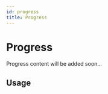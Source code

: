 ```yaml
---
id: progress
title: Progress
---
```

# Progress

Progress content will be added soon...


## Usage

